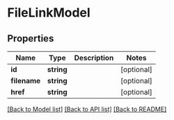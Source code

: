 # FileLinkModel

## Properties
Name | Type | Description | Notes
------------ | ------------- | ------------- | -------------
**id** | **string** |  | [optional] 
**filename** | **string** |  | [optional] 
**href** | **string** |  | [optional] 

[[Back to Model list]](../README.md#documentation-for-models) [[Back to API list]](../README.md#documentation-for-api-endpoints) [[Back to README]](../README.md)


